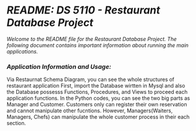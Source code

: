 # ***README: DS 5110 - Restaurant Database Project***

*Welcome to the README file for the Restaurant Database Project. The following document contains important information about running the main applications.*

### ***Application Information and Usage:***
Via Restaurnat Schema Diagram, you can see the whole structures of restaurant application First, import the Database wirtten in Mysql and also the Database possesss Functions, Procedures, and Views to proceed each application functions. In the Python codes, you can see the two big parts as Manager and Customer. Customers only can register their own reservation and cannot manipulate other fucntions. However, Managers(Waiters, Managers, Chefs) can manipulate the whole customer process in their each section. 

